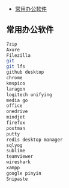 <!-- MarkdownTOC levels="2,3" autolink="true" autoanchor="true" style="unordered" markdown_preview="gitlab" -->

- [常用办公软件](#%E5%B8%B8%E7%94%A8%E5%8A%9E%E5%85%AC%E8%BD%AF%E4%BB%B6)

<!-- /MarkdownTOC -->
<a id="%E5%B8%B8%E7%94%A8%E5%8A%9E%E5%85%AC%E8%BD%AF%E4%BB%B6"></a>
## 常用办公软件
```bash
7zip
Axure
Filezilla
git
git lfs
github desktop
chrome
kmspico
laragon
logitech unifying
media go
office
onedrive
mindjet
firefox
postman
putty
redis desktop manager
sqlyog
sublime
teamviewer
wireshark
xampp
google pinyin
Snipaste
```